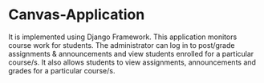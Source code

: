 # Canvas-Application
It is implemented using Django Framework. This application monitors course work for students. The administrator can log in to post/grade assignments &amp; announcements and view students enrolled for a particular course/s. It also allows students to view assignments, announcements and grades for a particular course/s. 
